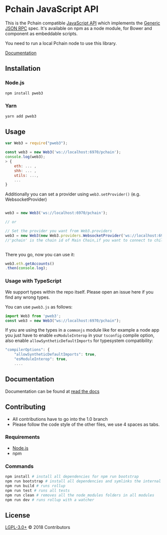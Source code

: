 # Pchain JavaScript API

This is the Pchain compatible [JavaScript API](https://github.com/pchain-org/pweb3/wiki/JavaScript-API-1.0)
which implements the [Generic JSON RPC](https://github.com/pchain-org/pchain/wiki/JSON-RPC) spec. It's available on npm as a node module, for Bower and component as embeddable scripts.


You need to run a local Pchain node to use this library.

[Documentation](https://pweb3js.readthedocs.io/en/latest/)

## Installation

### Node.js

```bash
npm install pweb3
```

### Yarn

```bash
yarn add pweb3
```


## Usage

```js
var Web3 = require("pweb3");

const web3 = new Web3('ws://localhost:6970/pchain');
console.log(web3);
> {
    eth: ... ,
    shh: ... ,
    utils: ...,
    ...
}
```

Additionally you can set a provider using `web3.setProvider()` (e.g. WebsocketProvider)

```js

web3 = new Web3('ws://localhost:6970/pchain');

// or

// Set the provider you want from Web3.providers
web3 = new Web3(new Web3.providers.WebsocketProvider('ws://localhost:6970/pchain'));
//'pchain' is the chain id of Main Chain,if you want to connect to child chain,you need to replace 'pchain' to child chain id.The first child chain id is 'child_0'
  

```

There you go, now you can use it:

```js
web3.eth.getAccounts()
.then(console.log);
```

### Usage with TypeScript

We support types within the repo itself. Please open an issue here if you find any wrong types.

You can use `pweb3.js` as follows:

```typescript
import Web3 from 'pweb3';
const web3 = new Web3("ws://localhost:6970/pchain");
```

If you are using the types in a `commonjs` module like for example a node app you just have to enable `esModuleInterop` in your `tsconfig` compile option, also enable `allowSyntheticDefaultImports` for typesystem compatibility:

```js
"compilerOptions": {
    "allowSyntheticDefaultImports": true,
    "esModuleInterop": true,
    ....
```

## Documentation

Documentation can be found at [read the docs][docs]

## Contributing

- All contributions have to go into the 1.0 branch
- Please follow the code style of the other files, we use 4 spaces as tabs.

### Requirements

* [Node.js](https://nodejs.org)
* npm

### Commands
```bash
npm install # install all dependencies for npm run bootstrap
npm run bootstrap # install all dependencies and symlinks the internal modules for all modules
npm run build # runs rollup
npm run test # runs all tests 
npm run clean # removes all the node_modules folders in all modules
npm run dev # runs rollup with a watcher

```


## License

[LGPL-3.0+](LICENSE.md) © 2018 Contributors


[repo]: https://github.com/pchain-org/pweb3
[docs]: https://pweb3js.readthedocs.io/en/latest/
[npm-image]: https://badge.fury.io/js/web3.png
[npm-url]: https://npmjs.org/package/pweb3
[travis-image]: https://travis-ci.org/ethereum/web3.js.svg
[travis-url]: https://travis-ci.org/ethereum/web3.js
[dep-image]: https://david-dm.org/ethereum/web3.js.svg
[dep-url]: https://david-dm.org/ethereum/web3.js
[dep-dev-image]: https://david-dm.org/ethereum/web3.js/dev-status.svg
[dep-dev-url]: https://david-dm.org/ethereum/web3.js#info=devDependencies
[coveralls-image]: https://coveralls.io/repos/ethereum/web3.js/badge.svg?branch=master
[coveralls-url]: https://coveralls.io/r/ethereum/web3.js?branch=master
[waffle-image]: https://badge.waffle.io/ethereum/web3.js.svg?label=ready&title=Ready
[waffle-url]: https://waffle.io/ethereum/web3.js
